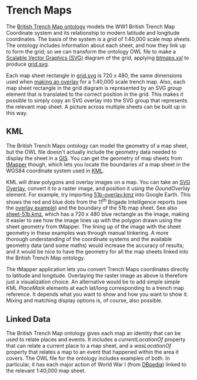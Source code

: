 # Trench Maps

The [British Trench Map ontology](https://rdf.muninn-project.org/ontologies/btmaps-en.html) models the WW1 British Trench Map Coordinate system and its relationship to modern latitude and longitude coordinates. The basis of the system is a *grid* of 1:40,000 scale *map sheets*. The ontology includes information about each sheet, and how they link up to form the grid; so we can transform the ontology OWL file to make a [Scalable Vector Graphics (SVG)](https://www.w3schools.com/graphics/svg_intro.asp) diagram of the grid, applying *[btmaps.xsl](../xsl/maps/btmaps.xsl)* to produce [grid.svg](grid.svg).

Each map sheet rectangle in [grid.svg](grid.svg) is 720 x 480, the same dimensions used when [making an overlay](tm-overlay.md) for a 1:40,000 scale trench map. Also, each map sheet rectangle in the grid diagram is represented by an SVG *group* element that is translated to the correct position in the grid. This makes it possible to simply copy an SVG overlay into the SVG group that represents the relevant map sheet. A picture across multiple sheets can be built up in this way.

## KML

The British Trench Maps ontology can model the geometry of a map sheet, but the OWL file doesn't actually include the geometry data needed to display the sheet in a [GIS](https://en.wikipedia.org/wiki/Geographic_information_system). You can get the geometry of map sheets from [tMapper](https://www.tmapper.com/) though, which lets you locate the boundaries of a map sheet in the WGS84 coordinate system used in [KML](https://www.ogc.org/standard/kml/).

KML will draw polygons and overlay images on a map. You can take an [SVG Overlay](tm-overlay.md), convert it to a raster image, and position it using the *GoundOverlay* element. For example, try importing [51b-overlay.kmz](../examples/51b-overlay.kmz) into Google Earth. This shows the red and blue dots from the 11<sup>th</sup> Brigade Intelligence reports (see the [overlay example](tm-overlay.md)) and the boundary of the 51b map sheet. See also [sheet-51b.kmz](../examples/sheet-51b.kmz), which has a 720 x 480 blue rectangle as the image, making it easier to see how the image lines up with the polygon drawn using the sheet geometry from tMapper. The lining up of the image with the sheet geometry in these examples was through manual tinkering. A more thorough understanding of the coordinate systems and the available geometry data (and some maths) would increase the accuracy of results; and it would be nice to have the geometry for all the map sheets linked into the British Trench Map ontology.

The tMapper application lets you convert Trench Maps coordinates directly to latitude and longitude. Overlaying the raster image as above is therefore just a visualization choice. An alternative would be to add simple simple KML *PlaceMark* elements at each lat/long corresponding to a trench map reference. It depends what you want to show and how you want to show it. Mixing and matching display options is, of course, also possible.


## Linked Data

The British Trench Map ontology gives each map an identity that can be used to relate places and events. It includes a *currentLocationOf* property that can relate a current place to a map sheet, and a *wasLocationOf* property that relates a map to an event that happened within the area it covers. The OWL file for the ontology includes examples of both. In particular, it has each major action of World War I (from [DBpedia](https://www.dbpedia.org/about/)) linked to the relevant 1:40,000 map sheet.
